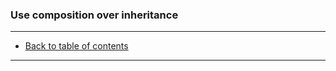 ### Use composition over inheritance

---

* [Back to table of contents](https://github.com/vlsidlyarevich/effective-java-follow-up)

---
